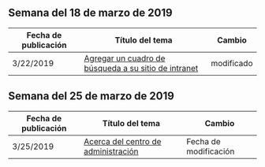 <!-- This file is generated automatically each week. Changes made to this file will be overwritten.-->




## <a name="week-of-march-18-2019"></a>Semana del 18 de marzo de 2019


| Fecha de publicación |Título del tema | Cambio |
|------|------------|--------|
| 3/22/2019 | [Agregar un cuadro de búsqueda a su sitio de intranet](/MicrosoftSearch/add-a-search-box-to-your-intranet-site) | modificado |


## <a name="week-of-march-25-2019"></a>Semana del 25 de marzo de 2019


| Fecha de publicación |Título del tema | Cambio |
|------|------------|--------|
| 3/25/2019 | [Acerca del centro de administración](/MicrosoftSearch/about-the-admin-portal) | Fecha de modificación |
